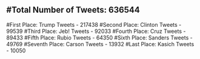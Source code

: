 #Total Number of Tweets: 636544 
---
#First Place: Trump Tweets - 217438
#Second Place: Clinton Tweets - 99539
#Third Place: Jeb! Tweets - 92033
#Fourth Place: Cruz Tweets - 89433
#Fifth Place: Rubio Tweets - 64350
#Sixth Place: Sanders Tweets - 49769
#Seventh Place: Carson Tweets - 13932
#Last Place: Kasich Tweets - 10050
